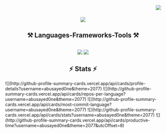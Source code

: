<img align="right" src="https://visitor-badge.laobi.icu/badge?page_id=salesp07.salesp07" />

<h1 align="center">
    <img src="https://readme-typing-svg.herokuapp.com/?font=Righteous&size=35&center=true&vCenter=true&width=500&height=70&duration=4000&lines=Hi+There!+👋;+I'm+Abu+Sayed!;" />
</h1>

<h2 align="center">⚒️ Languages-Frameworks-Tools ⚒️</h2>
<br/>
<div align="center">
    <img src="https://skillicons.dev/icons?i=react,bootstrap,mui,html,css,vscode,github,figma,tailwind,git,r" />
    <img src="https://skillicons.dev/icons?i=nodejs,python,javascript,typescript,express,firebase,mongodb,c,java,nextjs,mysql,flask" /><br>
</div>

<h2 align="center">⚡ Stats ⚡</h2>
<div>
![](http://github-profile-summary-cards.vercel.app/api/cards/profile-details?username=abusayed0ne&theme=2077)
![](http://github-profile-summary-cards.vercel.app/api/cards/repos-per-language?username=abusayed0ne&theme=2077)
![](http://github-profile-summary-cards.vercel.app/api/cards/most-commit-language?username=abusayed0ne&theme=2077)
![](http://github-profile-summary-cards.vercel.app/api/cards/stats?username=abusayed0ne&theme=2077)
![](http://github-profile-summary-cards.vercel.app/api/cards/productive-time?username=abusayed0ne&theme=2077&utcOffset=8)
</div>

